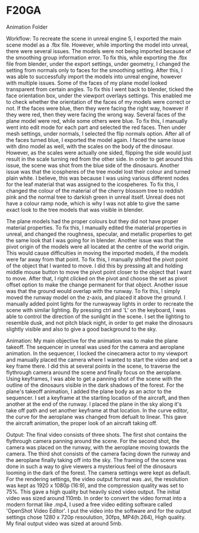 # F20GA

Animation Folder

Workflow:
To recreate the scene in unreal engine 5, I exported the main scene model as a .fbx file. However, while importing the model into unreal, there were several issues. The models were not being imported because of the smoothing group information error. To fix this, while exporting the .fbx file from blender, under the export settings, under geometry, I changed the setting from normals only to faces for the smoothing setting. After this, I was able to successfully import the models into unreal engine, however with multiple issues. Some of the faces of my plane model looked transparent from certain angles. To fix this I went back to blender, ticked the face orientation box, under the viewport overlays settings. This enabled me to check whether the orientation of the faces of my models were correct or not. If the faces were blue, then they were facing the right way, however if they were red, then they were facing the wrong way. Several faces of the plane model were red, while some others were blue. To fix this, I manually went into edit mode for each part and selected the red faces. Then under mesh settings, under normals, I selected the flip normals option. After all of the faces turned blue, I exported the model again. I faced the same issue with dino model as well, with the scales on the body of the dinosaur. However, as the scales were actually one sided, flipping the side would just result in the scale turning red from the other side. In order to get around this issue, the scene was shot from the blue side of the dinosaurs. Another issue was that the icospheres of the tree model lost their colour and turned plain white. I believe, this was because I was using various different nodes for the leaf material that was assigned to the icospeheres. To fix this, I changed the colour of the material of the cherry blossom tree to reddish pink and the normal tree to darkish green in unreal itself. Unreal does not have a colour ramp node, which is why I was not able to give the same exact look to the tree models that was visible in blender. 

The plane models had the proper colours but they did not have proper material properties. To fix this, I manually edited the material properties in unreal, and changed the roughness, specular, and metallic properties to get the same look that I was going for in blender. Another issue was that the pivot origin of the models were all located at the centre of the world origin. This would cause difficulties in moving the imported models, if the models were far away from that point. To fix this, I manually shifted the pivot point of the object that I wanted to move. I did this by pressing alt and holding middle mouse button to move the pivot point closer to the object that I want to move. After that, I right clicked on the pivot and choose the set as pivot offset option to make the change permanent for that object. Another issue was that the ground would overlap with the runway. To fix this, I simply moved the runway model on the z-axis, and placed it above the ground. I manually added point lights for the runwayway lights in order to recreate the scene with similar lighting. By pressing ctrl and 'L' on the keyboard, I was able to control the direction of the sunlight in the scene. I set the lighting to resemble dusk, and not pitch black night, in order to get make the dinosaurs slightly visible and also to give a good background to the sky.

Animation:
My main objective for the animation was to make the plane takeoff. The sequencer in unreal was used for the camera and aeroplane animation. In the sequencer, I locked the cinecamera actor to my viewport and manually placed the camera where I wanted to start
the video and set a key frame there. I did this at several points in the scene, to traverse the flythrough camera around the scene and finally focus on the aeroplane. Using keyframes, I was able to get a panning shot of the scene with the outline of the dinosaurs visible in the dark shadows of the forest. For the plane's takeoff animation, I added the plane body as an actor to the sequencer. I set a keyframe at the starting location of the aircraft, and then another at the end of the runway. I placed the plane in the sky along it's take off path and set another keyframe at that location. In the curve editor, the curve for the aeroplane was changed from defualt to linear. This gave the aircraft animation, the proper look of an aircraft taking off.

Output:
The final video consists of three shots. The first shot contains the flythrough camera panning around the scene. For the second shot, the camera was placed on the runway, with the aeroplane moving towards the camera. The third shot consists of the camera facing down the runway and the aeroplane finally taking off into the sky. The framing of the scene was done in such a way to give viewers a mysterious feel of the dinosaurs looming in the dark of the forest. The camera settings were kept as default. For the rendering settings, the video output format was .avi, the resolution was kept as 1920 x 1080p (16:9), and the compression quality was set to 75%. This gave a high quality but heavily sized video output. The initial video was sized around 110mb. In order to convert the video format into a modern format like .mp4, I used a free video editing software called 'OpenShot Video Editor'. I put the video into the software and for the output settings chose 1280 x 720p resoulution, 30fps, MP4(h.264), High quality. My final output video was sized at around 5mb.
